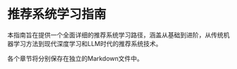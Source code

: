 # 推荐系统学习指南

本指南旨在提供一个全面详细的推荐系统学习路径，涵盖从基础到进阶，从传统机器学习方法到现代深度学习和LLM时代的推荐系统技术。

各个章节将分别保存在独立的Markdown文件中。

